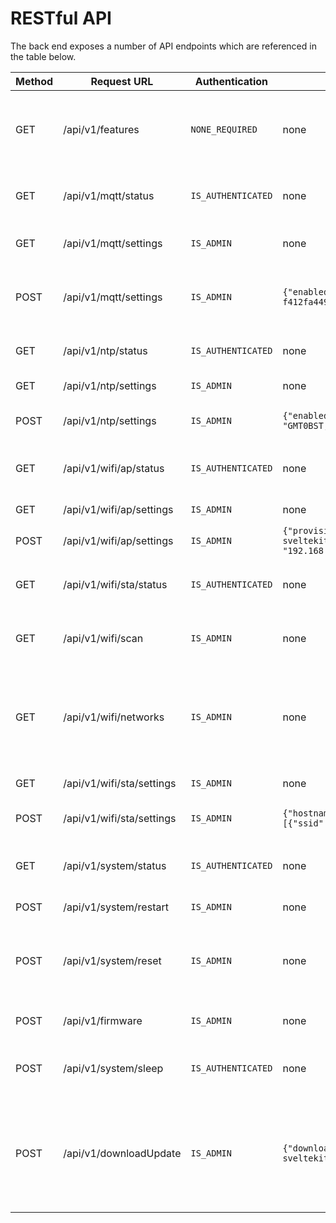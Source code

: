 # RESTful API

The back end exposes a number of API endpoints which are referenced in the table below.

| Method | Request URL               | Authentication     | POST JSON Body                                                                                                                                                                                                                     | Info                                                                                    |
| ------ | ------------------------- | ------------------ | ---------------------------------------------------------------------------------------------------------------------------------------------------------------------------------------------------------------------------------- | --------------------------------------------------------------------------------------- |
| GET    | /api/v1/features          | `NONE_REQUIRED`    | none                                                                                                                                                                                                                               | Tells the client which features of the UI should be use                                 |
| GET    | /api/v1/mqtt/status       | `IS_AUTHENTICATED` | none                                                                                                                                                                                                                               | Current MQTT connection status                                                          |
| GET    | /api/v1/mqtt/settings     | `IS_ADMIN`         | none                                                                                                                                                                                                                               | Currently used MQTT settings                                                            |
| POST   | /api/v1/mqtt/settings     | `IS_ADMIN`         | `{"enabled":false,"uri":"mqtt://192.168.1.12:1883","username":"","password":"","client_id":"esp32-f412fa4495f8","keep_alive":120,"clean_session":true}`                                                                            | Update MQTT settings with new parameters                                                |
| GET    | /api/v1/ntp/status        | `IS_AUTHENTICATED` | none                                                                                                                                                                                                                               | Current NTP connection status                                                           |
| GET    | /api/v1/ntp/settings      | `IS_ADMIN`         | none                                                                                                                                                                                                                               | Current NTP settings                                                                    |
| POST   | /api/v1/ntp/settings      | `IS_ADMIN`         | `{"enabled": true,"server": "time.google.com","tz_label": "Europe/London","tz_format": "GMT0BST,M3.5.0/1,M10.5.0"}`                                                                                                                | Update the NTP settings                                                                 |
| GET    | /api/v1/wifi/ap/status    | `IS_AUTHENTICATED` | none                                                                                                                                                                                                                               | Current AP status and client information                                                |
| GET    | /api/v1/wifi/ap/settings  | `IS_ADMIN`         | none                                                                                                                                                                                                                               | Current AP settings                                                                     |
| POST   | /api/v1/wifi/ap/settings  | `IS_ADMIN`         | `{"provision_mode": 1,"ssid": "ESP32-SvelteKit-e89f6d20372c","password": "esp-sveltekit","channel": 1,"ssid_hidden": false,"max_clients": 4,"local_ip": "192.168.4.1","gateway_ip": "192.168.4.1","subnet_mask": "255.255.255.0"}` | Update AP settings                                                                      |
| GET    | /api/v1/wifi/sta/status   | `IS_AUTHENTICATED` | none                                                                                                                                                                                                                               | Current status of the wifi client connection                                            |
| GET    | /api/v1/wifi/scan         | `IS_ADMIN`         | none                                                                                                                                                                                                                               | Async Scan for Networks in Range                                                        |
| GET    | /api/v1/wifi/networks     | `IS_ADMIN`         | none                                                                                                                                                                                                                               | List networks in range after successful scanning. Otherwise triggers scanning.          |
| GET    | /api/v1/wifi/sta/settings | `IS_ADMIN`         | none                                                                                                                                                                                                                               | Current WiFi settings                                                                   |
| POST   | /api/v1/wifi/sta/settings | `IS_ADMIN`         | `{"hostname":"esp32-f412fa4495f8","priority_RSSI":true,"wifi_networks":[{"ssid":"YourSSID","password":"YourPassword","static_ip_config":false}]}`                                                                                  | Update WiFi settings and credentials                                                    |
| GET    | /api/v1/system/status     | `IS_AUTHENTICATED` | none                                                                                                                                                                                                                               | Get system information about the ESP.                                                   |
| POST   | /api/v1/system/restart    | `IS_ADMIN`         | none                                                                                                                                                                                                                               | Restart the ESP32                                                                       |
| POST   | /api/v1/system/reset      | `IS_ADMIN`         | none                                                                                                                                                                                                                               | Reset the ESP32 and all settings to their default values                                |
| POST   | /api/v1/firmware          | `IS_ADMIN`         | none                                                                                                                                                                                                                               | File upload of firmware.bin                                                             |
| POST   | /api/v1/system/sleep      | `IS_AUTHENTICATED` | none                                                                                                                                                                                                                               | Puts the device in deep sleep mode                                                      |
| POST   | /api/v1/downloadUpdate    | `IS_ADMIN`         | `{"download_url": "https://github.com/theelims/ESP32-sveltekit/releases/download/v0.1.0/firmware_esp32s3.bin"}`                                                                                                                    | Download link for OTA. This requires a valid SSL certificate and will follow redirects. |
